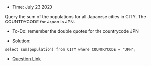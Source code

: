 * Time: July 23 2020

Query the sum of the populations for all Japanese cities in CITY. The COUNTRYCODE for Japan is JPN.

* To-Do: remember the double quotes for the countrycode JPN

* Solution: 
```
select sum(population) from CITY where COUNTRYCODE = "JPN";
```

* [Question Link](https://www.hackerrank.com/challenges/japan-population/problem?h_r=next-challenge&h_v=zen)
